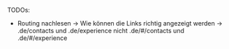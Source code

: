 TODOs:
- Routing nachlesen -> Wie können die Links richtig angezeigt werden -> .de/contacts und .de/experience nicht .de/#/contacts und .de/#/experience
